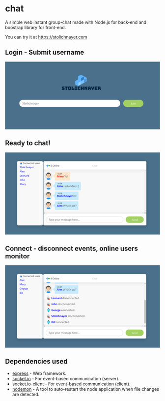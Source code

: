 # chat
A simple web instant group-chat made with Node.js for back-end and boostrap library for front-end.

You can try it at https://stolichnayer.com

## Login - Submit username
![Login - Submit username](https://github.com/Stolichnayer/chat/blob/master/example%20images/login.png)

## Ready to chat!
![Login - Submit username](https://github.com/Stolichnayer/chat/blob/master/example%20images/chatting.png)

## Connect - disconnect events, online users monitor
![Login - Submit username](https://github.com/Stolichnayer/chat/blob/master/example%20images/dcc.png)

## Dependencies used

* [express](https://expressjs.com/) - Web framework.
* [socket.io](https://socket.io/) - For event-based communication (server).
* [socket.io-client](https://socket.io/docs/client-api/) - For event-based communication (client).
* [nodemon](https://nodemon.io/) - A tool to auto-restart the node application when file changes are detected.

#
